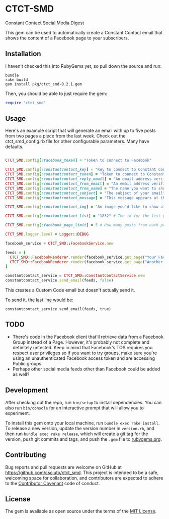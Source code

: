# CTCT-SMD

Constant Contact Social Media Digest

This gem can be used to automatically create a Constant Contact email that shows the content of a Facebook page to your subscribers.

## Installation

I haven't checked this into RubyGems yet, so pull down the source and run:

```
bundle
rake build
gem install pkg/ctct_smd-0.2.1.gem
```

Then, you should be able to just require the gem:

```ruby
require 'ctct_smd'
```

## Usage

Here's an example script that will generate an email with up to five posts from two pages a piece from the last week. Check out the ctct_smd_config.rb file for other configurable parameters. Many have defaults.

```ruby

CTCT_SMD.config[:facebook_token] = "Token to connect to Facebook"

CTCT_SMD.config[:constantcontact_key] = "Key to connect to Constant Contact"
CTCT_SMD.config[:constantcontact_token] = "Token to connect to Constant Contact"
CTCT_SMD.config[:constantcontact_reply_email] = "An email address verified in Constant Contact"
CTCT_SMD.config[:constantcontact_from_email] = "An email address verified in Constant Contact"
CTCT_SMD.config[:constantcontact_from_name] = "The name you want to show the email as coming from"  
CTCT_SMD.config[:constantcontact_subject] = "The subject of your email"
CTCT_SMD.config[:constantcontact_message] = "This message appears at the top of your email"

CTCT_SMD.config[:constantcontact_img] = "An image you'd like to show at the top of your email"

CTCT_SMD.config[:constantcontact_list] = "1832" # The id for the list you're sending to. You can retrieve this from the /lists endpoint on the Constant Contact API

CTCT_SMD.config[:facebook_page_limit] = 5 # How many posts from each page to put in the email

CTCT_SMD.logger.level = Logger::DEBUG

facebook_service = CTCT_SMD::FacebookService.new

feeds = [
  CTCT_SMD::FacebookRenderer.render(facebook_service.get_page("Your Facebook Page ID")),
  CTCT_SMD::FacebookRenderer.render(facebook_service.get_page("Another page id")),
]

constantcontact_service = CTCT_SMD::ConstantContactService.new
constantcontact_service.send_email(feeds, false)

```

This creates a Custom Code email but doesn't actually send it.

To send it, the last line would be:

```
constantcontact_service.send_email(feeds, true)
```

## TODO

* There's code in the Facebook client that'll retrieve data from a Facebook Group instead of a Page. However, it's probably not complete and definitely untested. Keep in mind that Facebook's TOS requires you respect user privileges so if you want to try groups, make sure you're using an unauthenticated Facebook access token and are accessing Public groups.
* Perhaps other social media feeds other than Facebook could be added as well?

## Development

After checking out the repo, run `bin/setup` to install dependencies. You can also run `bin/console` for an interactive prompt that will allow you to experiment.

To install this gem onto your local machine, run `bundle exec rake install`. To release a new version, update the version number in `version.rb`, and then run `bundle exec rake release`, which will create a git tag for the version, push git commits and tags, and push the `.gem` file to [rubygems.org](https://rubygems.org).

## Contributing

Bug reports and pull requests are welcome on GitHub at https://github.com/csciuto/ctct_smd. This project is intended to be a safe, welcoming space for collaboration, and contributors are expected to adhere to the [Contributor Covenant](http://contributor-covenant.org) code of conduct.


## License

The gem is available as open source under the terms of the [MIT License](http://opensource.org/licenses/MIT).

